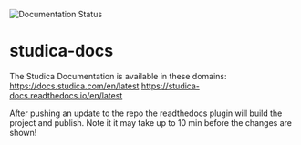 ![Documentation Status](https://readthedocs.org/projects/studica-docs/badge/?version=latest)
# studica-docs

The Studica Documentation is available in these domains:
https://docs.studica.com/en/latest
https://studica-docs.readthedocs.io/en/latest

After pushing an update to the repo the readthedocs plugin will build the project and publish. Note it it may take up to 10 min before the changes are shown!
